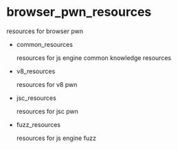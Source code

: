 # browser_pwn_resources
resources for browser pwn


* common_resources

    resources for js engine common knowledge resources

* v8_resources

    resources for v8 pwn

* jsc_resources

    resources for jsc pwn

* fuzz_resources

    resources for js engine fuzz
